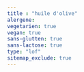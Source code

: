 ```yaml
---
title : "huile d'olive"
alergene: 
vegetarien: true
vegan: true
sans-glutten: true
sans-lactose: true
type: "lof"
sitemap_exclude: true
--- 
```

